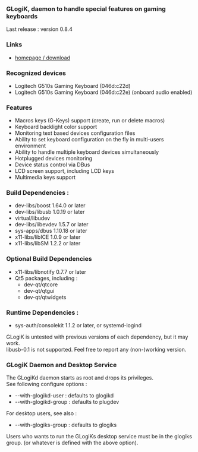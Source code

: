 ### GLogiK, daemon to handle special features on gaming keyboards

Last release : version 0.8.4

### Links
 - [homepage / download](https://glogik.tuxfamily.org/)

### Recognized devices
 - Logitech G510s Gaming Keyboard (046d:c22d)
 - Logitech G510s Gaming Keyboard (046d:c22e) (onboard audio enabled)

### Features
 - Macros keys (G-Keys) support (create, run or delete macros)
 - Keyboard backlight color support
 - Monitoring text based devices configuration files
 - Ability to set keyboard configuration on the fly in multi-users environment
 - Ability to handle multiple keyboard devices simultaneously
 - Hotplugged devices monitoring
 - Device status control via DBus
 - LCD screen support, including LCD keys
 - Multimedia keys support

### Build Dependencies :
 - dev-libs/boost 1.64.0 or later
 - dev-libs/libusb 1.0.19 or later
 - virtual/libudev
 - dev-libs/libevdev 1.5.7 or later
 - sys-apps/dbus 1.10.18 or later
 - x11-libs/libICE 1.0.9 or later
 - x11-libs/libSM 1.2.2 or later

### Optional Build Dependencies
 - x11-libs/libnotify 0.7.7 or later
 - Qt5 packages, including :
    * dev-qt/qtcore
    * dev-qt/qtgui
    * dev-qt/qtwidgets


### Runtime Dependencies :
 - sys-auth/consolekit 1.1.2 or later, or systemd-logind

GLogiK is untested with previous versions of each dependency, but it may work.  
libusb-0.1 is not supported. Feel free to report any (non-)working version.

### GLogiK Daemon and Desktop Service
The GLogiKd daemon starts as root and drops its privileges.  
See following configure options :
 - --with-glogikd-user : defaults to glogikd
 - --with-glogikd-group : defaults to plugdev

For desktop users, see also :
 - --with-glogiks-group : defaults to glogiks

Users who wants to run the GLogiKs desktop service must be in the glogiks group.
(or whatever is defined with the above option).

